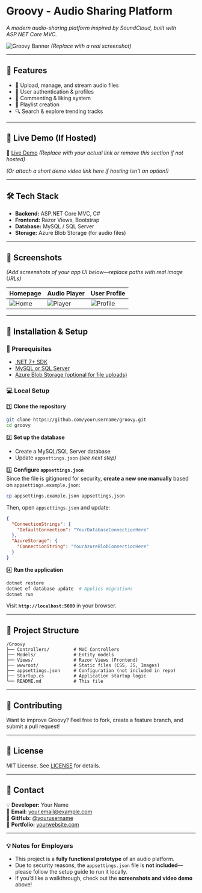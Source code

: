 # Groovy - Audio Sharing Platform
*A modern audio-sharing platform inspired by SoundCloud, built with ASP.NET Core MVC.*  

![Groovy Banner](path/to/screenshot.png) *(Replace with a real screenshot)*  

---

## 📌 Features
- 🎵 Upload, manage, and stream audio files  
- 👥 User authentication & profiles  
- 💬 Commenting & liking system  
- 📂 Playlist creation  
- 🔍 Search & explore trending tracks  

---

## 🚀 Live Demo (If Hosted)
🔗 [Live Demo](https://yourdeploymentlink.com) *(Replace with your actual link or remove this section if not hosted)*  

*(Or attach a short demo video link here if hosting isn't an option!)*  

---

## 🛠️ Tech Stack
- **Backend:** ASP.NET Core MVC, C#  
- **Frontend:** Razor Views, Bootstrap  
- **Database:** MySQL / SQL Server  
- **Storage:** Azure Blob Storage (for audio files)  

---

## 📸 Screenshots
*(Add screenshots of your app UI below—replace paths with real image URLs)*  

| Homepage | Audio Player | User Profile |
|----------|-------------|--------------|
| ![Home](path/to/home.png) | ![Player](path/to/player.png) | ![Profile](path/to/profile.png) |

---

## 📝 Installation & Setup
### 🔧 Prerequisites
- [.NET 7+ SDK](https://dotnet.microsoft.com/download/dotnet)  
- [MySQL or SQL Server](https://www.mysql.com/downloads/)  
- [Azure Blob Storage (optional for file uploads)](https://azure.microsoft.com/en-us/services/storage/)  

### 💻 Local Setup
1️⃣ **Clone the repository**  
```sh
git clone https://github.com/yourusername/groovy.git
cd groovy
```
2️⃣ **Set up the database**  
- Create a MySQL/SQL Server database  
- Update `appsettings.json` *(see next step)*  

3️⃣ **Configure `appsettings.json`**  
Since the file is gitignored for security, **create a new one manually** based on `appsettings.example.json`:  
```sh
cp appsettings.example.json appsettings.json
```
Then, open `appsettings.json` and update:  
```json
{
  "ConnectionStrings": {
    "DefaultConnection": "YourDatabaseConnectionHere"
  },
  "AzureStorage": {
    "ConnectionString": "YourAzureBlobConnectionHere"
  }
}
```

4️⃣ **Run the application**  
```sh
dotnet restore
dotnet ef database update  # Applies migrations
dotnet run
```
Visit **`http://localhost:5000`** in your browser.

---

## 📂 Project Structure
```
/Groovy
├── Controllers/         # MVC Controllers  
├── Models/              # Entity models  
├── Views/               # Razor Views (Frontend)  
├── wwwroot/             # Static files (CSS, JS, Images)  
├── appsettings.json     # Configuration (not included in repo)  
├── Startup.cs           # Application startup logic  
└── README.md            # This file  
```

---

## 🎤 Contributing
Want to improve Groovy? Feel free to fork, create a feature branch, and submit a pull request!  

---

## 📜 License
MIT License. See [LICENSE](LICENSE) for details.

---

## 📩 Contact
💡 **Developer:** Your Name  
📧 **Email:** your.email@example.com  
🐙 **GitHub:** [@yourusername](https://github.com/yourusername)  
🔗 **Portfolio:** [yourwebsite.com](https://yourwebsite.com)  

---

### 💡 Notes for Employers
- This project is a **fully functional prototype** of an audio platform.  
- Due to security reasons, the `appsettings.json` file is **not included**—please follow the setup guide to run it locally.  
- If you’d like a walkthrough, check out the **screenshots and video demo** above!  
